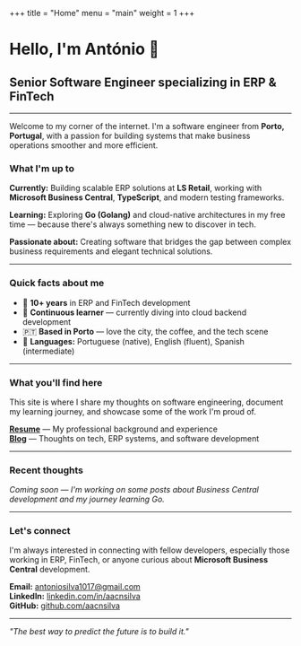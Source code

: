 +++
title = "Home"
menu = "main"
weight = 1
+++

# Hello, I'm António 👋

## Senior Software Engineer specializing in ERP & FinTech

---

Welcome to my corner of the internet. I'm a software engineer from **Porto, Portugal**, with a passion for building systems that make business operations smoother and more efficient.

### What I'm up to

**Currently:** Building scalable ERP solutions at **LS Retail**, working with **Microsoft Business Central**, **TypeScript**, and modern testing frameworks.

**Learning:** Exploring **Go (Golang)** and cloud-native architectures in my free time — because there's always something new to discover in tech.

**Passionate about:** Creating software that bridges the gap between complex business requirements and elegant technical solutions.

---

### Quick facts about me

- 🏢 **10+ years** in ERP and FinTech development
- 🌱 **Continuous learner** — currently diving into cloud backend development
- 🇵🇹 **Based in Porto** — love the city, the coffee, and the tech scene
- 💬 **Languages:** Portuguese (native), English (fluent), Spanish (intermediate)

---

### What you'll find here

This site is where I share my thoughts on software engineering, document my learning journey, and showcase some of the work I'm proud of.

**[Resume](/resume/)** — My professional background and experience  
**[Blog](/posts/)** — Thoughts on tech, ERP systems, and software development  

---

### Recent thoughts

*Coming soon — I'm working on some posts about Business Central development and my journey learning Go.*

---

### Let's connect

I'm always interested in connecting with fellow developers, especially those working in ERP, FinTech, or anyone curious about **Microsoft Business Central** development.

**Email:** [antoniosilva1017@gmail.com](mailto:antoniosilva1017@gmail.com)  
**LinkedIn:** [linkedin.com/in/aacnsilva](https://www.linkedin.com/in/aacnsilva/)  
**GitHub:** [github.com/aacnsilva](https://github.com/aacnsilva)

---

*"The best way to predict the future is to build it."*
